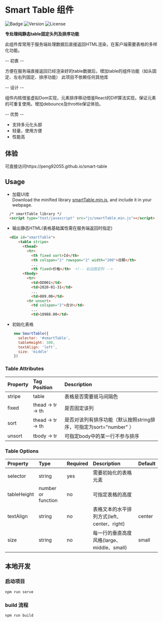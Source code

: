 # Smart Table 组件
![Badge](https://img.shields.io/badge/Hey!-Everybody-yellow)
![Version](https://img.shields.io/github/package-json/v/peng92055/smart-table)
![License](https://img.shields.io/github/license/peng92055/smart-table)

**专处理纯静态table固定头列及排序功能**

此组件库常用于服务端处理数据后直接返回HTML渲染，在客户端需要表格的多样化功能。

-- 初衷 --

  方便在服务端直接返回已经渲染好的table数据后，增加table的组件功能（如头固定、左右列固定、排序功能）
  此项目不依赖任何其他库

-- 设计 --

  组件内核借鉴虚拟Dom实现，元素排序移动借鉴React的Diff算法实现，保证元素的可重复使用。增加debounce及throttle保证体验。

-- 优势 --

  - 支持多元化头部
  - 轻量，使用方便
  - 性能高

## 体验
可直接访问https://peng92055.github.io/smart-table

## Usage
- 加载UI库<br>
  Download the minified library [smartTable.min.js](https://peng92055.github.io/smart-table/smartTable.min.js), and include it in your webpage.
```html
  /* smartTable library */
  <script type="text/javascript" src="js/smartTable.min.js"></script>
```
- 输出静态HTML(表格基础属性需在服务端返回时指定)<br>
```html
  <div id="smartTable">
      <table stripe>
        <thead>
          <tr>
            <th fixed sort>Id</th>
            <th colspan="1" rowspan="2" width="200">日期</th>
            ...
            <th fixed>价格</th>  <!-- 右边固定列 -->
        <tbody>
          <tr>
            <td>DD001</td>
            <td>2020-01-31</td>
            ...
            <td>889.00</td>
          <tr unsort>
            <td colspan="2">合计</td>
            ...
            <td>18988.00</td>
```
- 初始化表格
```javascript
    new SmartTable({
      selector: '#smartTable',
      tableHeight: 300,
      textAlign: 'left',
      size: 'middle'
    })
```

### Table Attributes

| Property          | Tag Position           | Description                                                       | 
| :---------------- | :--------------------- | :---------------------------------------------------------------- |
| stripe            | table                  | 表格是否需要斑马间隔色                                                | 
| fixed             | thead -> tr -> th      | 是否固定该列                                                        |
| sort              | thead -> tr -> th      | 是否对该列有排序功能（默认按照string排序，可指定为sort="number" ）        |
| unsort            | tbody -> tr            | 可指定body中的某一行不参与排序                                        |


### Table Options

| Property              | Type               | Required    | Description                                 | Default       |
| :---------------------| :----------------- | :---------- | :------------------------------------------ | :------------ |
| selector              | string             | yes         | 需要初始化的表格元素                            |               |
| tableHeight           | number or function | no          | 可指定表格的高度                               |               |
| textAlign             | string             | no          | 表格文本的水平排列方式(left、center、right)      | center        |
| size                  | string             | no          | 每一行的垂直高度风格(large、middle、small)      | small        |

## 本地开发
### 启动项目
```
npm run serve
```

### build 流程
```
npm run build
```
